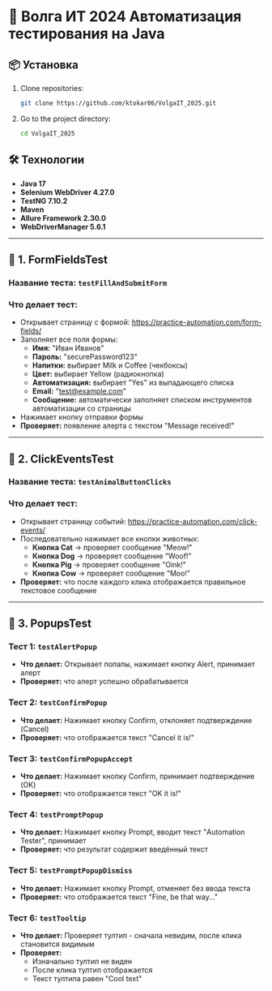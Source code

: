 # 📜 Волга ИТ 2024 Автоматизация тестирования на Java

## 📦 Установка

1. Clone repositories:
   
   ```bash
   git clone https://github.com/ktokar06/VolgaIT_2025.git
   ```

2. Go to the project directory:
   
   ```bash
   cd VolgaIT_2025
   ```
   
## 🛠 Технологии

- **Java 17**
- **Selenium WebDriver 4.27.0**
- **TestNG 7.10.2**
- **Maven**
- **Allure Framework 2.30.0**
- **WebDriverManager 5.6.1**

---

## 🧪 **1. FormFieldsTest**

### **Название теста:** `testFillAndSubmitForm`

### **Что делает тест:**
- Открывает страницу с формой: https://practice-automation.com/form-fields/
- Заполняет все поля формы:
  - **Имя:** "Иван Иванов"
  - **Пароль:** "securePassword123"
  - **Напитки:** выбирает Milk и Coffee (чекбоксы)
  - **Цвет:** выбирает Yellow (радиокнопка)
  - **Автоматизация:** выбирает "Yes" из выпадающего списка
  - **Email:** "test@example.com"
  - **Сообщение:** автоматически заполняет списком инструментов автоматизации со страницы
- Нажимает кнопку отправки формы
- **Проверяет:** появление алерта с текстом "Message received!"

---

## 🧪 **2. ClickEventsTest**

### **Название теста:** `testAnimalButtonClicks`

### **Что делает тест:**
- Открывает страницу событий: https://practice-automation.com/click-events/
- Последовательно нажимает все кнопки животных:
  - **Кнопка Cat** → проверяет сообщение "Meow!"
  - **Кнопка Dog** → проверяет сообщение "Woof!"
  - **Кнопка Pig** → проверяет сообщение "Oink!"
  - **Кнопка Cow** → проверяет сообщение "Moo!"
- **Проверяет:** что после каждого клика отображается правильное текстовое сообщение

---

## 🧪 **3. PopupsTest**

### **Тест 1:** `testAlertPopup`
- **Что делает:** Открывает попапы, нажимает кнопку Alert, принимает алерт
- **Проверяет:** что алерт успешно обрабатывается

### **Тест 2:** `testConfirmPopup`
- **Что делает:** Нажимает кнопку Confirm, отклоняет подтверждение (Cancel)
- **Проверяет:** что отображается текст "Cancel it is!"

### **Тест 3:** `testConfirmPopupAccept`
- **Что делает:** Нажимает кнопку Confirm, принимает подтверждение (OK)
- **Проверяет:** что отображается текст "OK it is!"

### **Тест 4:** `testPromptPopup`
- **Что делает:** Нажимает кнопку Prompt, вводит текст "Automation Tester", принимает
- **Проверяет:** что результат содержит введённый текст

### **Тест 5:** `testPromptPopupDismiss`
- **Что делает:** Нажимает кнопку Prompt, отменяет без ввода текста
- **Проверяет:** что отображается текст "Fine, be that way..."

### **Тест 6:** `testTooltip`
- **Что делает:** Проверяет тултип - сначала невидим, после клика становится видимым
- **Проверяет:** 
  - Изначально тултип не виден
  - После клика тултип отображается
  - Текст тултипа равен "Cool text"

